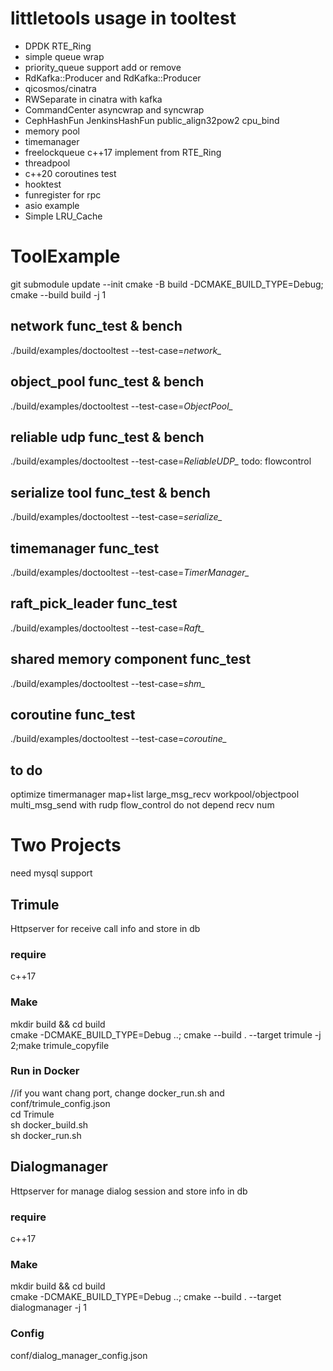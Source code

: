 littletools usage in tooltest
====
* DPDK RTE_Ring
* simple queue wrap
* priority_queue support add or remove
* RdKafka::Producer and RdKafka::Producer
* qicosmos/cinatra
* RWSeparate in cinatra with kafka
* CommandCenter asyncwrap and syncwrap
* CephHashFun JenkinsHashFun public_align32pow2 cpu_bind
* memory pool
* timemanager
* freelockqueue c++17 implement from RTE_Ring
* threadpool
* c++20 coroutines test
* hooktest
* funregister for rpc
* asio example
* Simple LRU_Cache

# ToolExample
git submodule update --init
cmake -B build -DCMAKE_BUILD_TYPE=Debug;  
cmake --build build -j 1 

## network func_test & bench
./build/examples/doctooltest --test-case=*network_*

## object_pool func_test & bench
./build/examples/doctooltest --test-case=*ObjectPool_*

## reliable udp func_test & bench
./build/examples/doctooltest --test-case=*ReliableUDP_*
todo:
flowcontrol

## serialize tool func_test & bench
./build/examples/doctooltest --test-case=*serialize_*

## timemanager func_test
./build/examples/doctooltest --test-case=*TimerManager_*

## raft_pick_leader func_test
./build/examples/doctooltest --test-case=*Raft_*

## shared memory component func_test
./build/examples/doctooltest --test-case=*shm_*

## coroutine func_test
./build/examples/doctooltest --test-case=*coroutine_*

## to do
optimize timermanager map+list
large_msg_recv workpool/objectpool
multi_msg_send with rudp
flow_control do not depend recv num



# Two Projects
need mysql support

## Trimule
Httpserver for receive call info and store in db
### require 
c++17
### Make
mkdir build && cd build  
cmake -DCMAKE_BUILD_TYPE=Debug ..; cmake --build . --target trimule -j 2;make trimule_copyfile
### Run in Docker
//if you want chang port, change docker_run.sh and conf/trimule_config.json  
cd Trimule  
sh docker_build.sh  
sh docker_run.sh  

## Dialogmanager
Httpserver for manage dialog session and store info in db
### require 
c++17
### Make
mkdir build && cd build  
cmake -DCMAKE_BUILD_TYPE=Debug ..; cmake --build . --target dialogmanager -j 1
### Config
conf/dialog_manager_config.json 